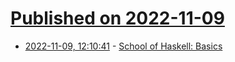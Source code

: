 # [Published on 2022-11-09](index.md)

* [2022-11-09, 12:10:41](https://news.ycombinator.com/item?id=33530406) - [School of Haskell: Basics](https://www.schoolofhaskell.com/school/starting-with-haskell/basics-of-haskell)

